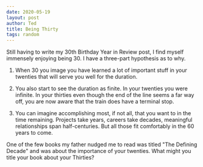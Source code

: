 ```yaml
---
date: 2020-05-19
layout: post
author: Ted
title: Being Thirty
tags: random
---
```

Still having to write my 30th Birthday Year in Review post, I find myself immensely enjoying being 30. I have a three-part hypothesis as to why.

1. When 30 you image you have learned a lot of important stuff in your twenties that will serve you well for the duration.

2. You also start to see the duration as finite. In your twenties you were infinite. In your thirties even though the end of the line seems a far way off, you are now aware that the train does have a terminal stop.

3. You can imagine accomplishing most, if not all, that you want to in the time remaining. Projects take years, careers take decades, meaningful relationships span half-centuries. But all those fit comfortably in the 60 years to come.

One of the few books my father nudged me to read was titled "The Defining Decade" and was about the importance of your twenties. What might you title your book about your Thirties?
